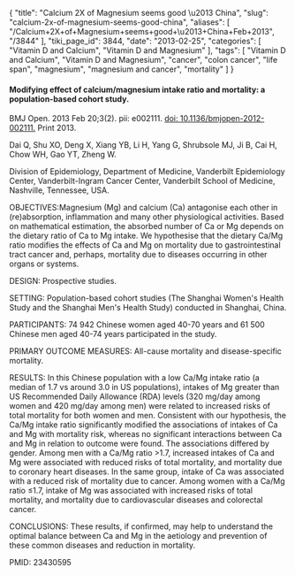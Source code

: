 {
    "title": "Calcium 2X of Magnesium seems good \u2013 China",
    "slug": "calcium-2x-of-magnesium-seems-good-china",
    "aliases": [
        "/Calcium+2X+of+Magnesium+seems+good+\u2013+China+Feb+2013",
        "/3844"
    ],
    "tiki_page_id": 3844,
    "date": "2013-02-25",
    "categories": [
        "Vitamin D and Calcium",
        "Vitamin D and Magnesium"
    ],
    "tags": [
        "Vitamin D and Calcium",
        "Vitamin D and Magnesium",
        "cancer",
        "colon cancer",
        "life span",
        "magnesium",
        "magnesium and cancer",
        "mortality"
    ]
}


#### Modifying effect of calcium/magnesium intake ratio and mortality: a population-based cohort study.

BMJ Open. 2013 Feb 20;3(2). pii: e002111. [doi: 10.1136/bmjopen-2012-002111.](https://doi.org/10.1136/bmjopen-2012-002111.) Print 2013.

Dai Q, Shu XO, Deng X, Xiang YB, Li H, Yang G, Shrubsole MJ, Ji B, Cai H, Chow WH, Gao YT, Zheng W.

Division of Epidemiology, Department of Medicine, Vanderbilt Epidemiology Center, Vanderbilt-Ingram Cancer Center, Vanderbilt School of Medicine, Nashville, Tennessee, USA.

OBJECTIVES:Magnesium (Mg) and calcium (Ca) antagonise each other in (re)absorption, inflammation and many other physiological activities. Based on mathematical estimation, the absorbed number of Ca or Mg depends on the dietary ratio of Ca to Mg intake. We hypothesise that the dietary Ca/Mg ratio modifies the effects of Ca and Mg on mortality due to gastrointestinal tract cancer and, perhaps, mortality due to diseases occurring in other organs or systems.

DESIGN: Prospective studies.

SETTING: Population-based cohort studies (The Shanghai Women's Health Study and the Shanghai Men's Health Study) conducted in Shanghai, China.

PARTICIPANTS: 74 942 Chinese women aged 40-70 years and 61 500 Chinese men aged 40-74 years participated in the study.

PRIMARY OUTCOME MEASURES: All-cause mortality and disease-specific mortality.

RESULTS: In this Chinese population with a low Ca/Mg intake ratio (a median of 1.7 vs around 3.0 in US populations), intakes of Mg greater than US Recommended Daily Allowance (RDA) levels (320 mg/day among women and 420 mg/day among men) were related to increased risks of total mortality for both women and men. Consistent with our hypothesis, the Ca/Mg intake ratio significantly modified the associations of intakes of Ca and Mg with mortality risk, whereas no significant interactions between Ca and Mg in relation to outcome were found. The associations differed by gender. Among men with a Ca/Mg ratio >1.7, increased intakes of Ca and Mg were associated with reduced risks of total mortality, and mortality due to coronary heart diseases. In the same group, intake of Ca was associated with a reduced risk of mortality due to cancer. Among women with a Ca/Mg ratio ≤1.7, intake of Mg was associated with increased risks of total mortality, and mortality due to cardiovascular diseases and colorectal cancer.

CONCLUSIONS: These results, if confirmed, may help to understand the optimal balance between Ca and Mg in the aetiology and prevention of these common diseases and reduction in mortality.

PMID:     23430595